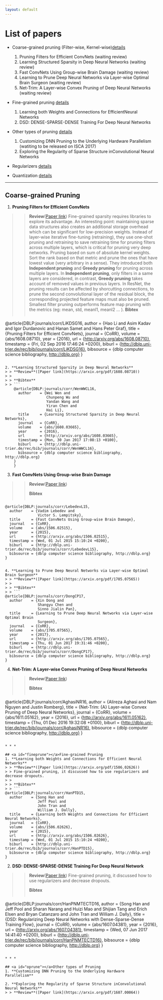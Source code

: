 ```yaml
---
layout: default
---
```


# [](#list) List of papers
  * Coarse-grained pruning (Filter-wise, Kernel-wise)[details](#coarseprune)
    1. Pruning Filters for Efficient ConvNets (waiting review)
    2. Learning Structured Sparsity in Deep Neural Networks (waiting review)
    3. Fast ConvNets Using Group-wise Brain Damage (waiting review)
    4. Learning to Prune Deep Neural Networks via Layer-wise Optimal Brain Surgeon (waiting review)
    5. Net-Trim: A Layer-wise Convex Pruning of Deep Neural Networks (waiting review)

  * Fine-grained pruning [details](#fineprune)
    1. Learning both Weights and Connections for EfficientNeural Networks
    2. DSD:  DENSE-SPARSE-DENSE Training For Deep Neural Networks

  * Other types of pruning [details](#oprune)
    1. Customizing DNN Pruning to the Underlying Hardware
Parallelism (watiting to be released on ISCA 2017)
    2. Exploring the Regularity of Sparse Structure inConvolutional Neural Networks

  * Regularizers [details](#reg)

  * Quantization [details](#quan)

* * *

## <a id="coarseprune"></a>Coarse-grained Pruning
1. **Pruning Filters for Efficient ConvNets**
> > **Review**([Paper link](https://arxiv.org/pdf/1608.08710))
> > Fine-grained sparsity requires libraries to explore its advantage. An interesting point: maintaining sparse data structures also creates an additional storage overhead which can be significant for low-precision weights.
> > Instead of layer-wise iterative fine-tuning (retraining), they use one-shot pruning and retraining to save retraining time for pruning filters across multiple layers, which is critical for pruning very deep networks.
> > Pruning based on sum of absolute kernel weights. Sort the rank based on that metric and prune the ones that have lowest value (very arbitrary in a sense). They introduced both **Independent pruning** and **Greedy pruning** for pruning across multiple layers. In **Independent pruning**, only filters in a same layers are considered, in contrast, **Greedy pruning** takes account of removed values in previous layers.
> > In ResNet, the pruning results can be affected by shorcutting connections, to prune the second convolutional layer of the residual block, the corresponding projected feature maps must also be pruned.
> > Smallest filter pruning outperforms feature map pruning with the metrics (eg: mean, std, meanl1, meanl2  ... ).
> > **Bibtex**
> > ```
@article{DBLP:journals/corr/LiKDSG16,
  author    = {Hao Li and
               Asim Kadav and
               Igor Durdanovic and
               Hanan Samet and
               Hans Peter Graf},
  title     = {Pruning Filters for Efficient ConvNets},
  journal   = {CoRR},
  volume    = {abs/1608.08710},
  year      = {2016},
  url       = {http://arxiv.org/abs/1608.08710},
  timestamp = {Fri, 02 Sep 2016 17:46:24 +0200},
  biburl    = {http://dblp.uni-trier.de/rec/bib/journals/corr/LiKDSG16},
  bibsource = {dblp computer science bibliography, http://dblp.org}
}
```

2. **Learning Structured Sparsity in Deep Neural Networks**
> > **Review**([Paper link](https://arxiv.org/pdf/1608.08710))
> >
> > **Bibtex**
> > ```
    @article{DBLP:journals/corr/WenWWCL16,
      author    = {Wei Wen and
                   Chunpeng Wu and
                   Yandan Wang and
                   Yiran Chen and
                   Hai Li},
      title     = {Learning Structured Sparsity in Deep Neural Networks},
      journal   = {CoRR},
      volume    = {abs/1608.03665},
      year      = {2016},
      url       = {http://arxiv.org/abs/1608.03665},
      timestamp = {Mon, 30 Jan 2017 17:08:13 +0100},
      biburl    = {http://dblp.uni-trier.de/rec/bib/journals/corr/WenWWCL16},
      bibsource = {dblp computer science bibliography, http://dblp.org}
    }
    }
```

3. **Fast ConvNets Using Group-wise Brain Damage**
> > **Review**([Paper link](https://arxiv.org/pdf/1506.02515))
> >
> > **Bibtex**
> > ```
    @article{DBLP:journals/corr/LebedevL15,
      author    = {Vadim Lebedev and
                   Victor S. Lempitsky},
      title     = {Fast ConvNets Using Group-wise Brain Damage},
      journal   = {CoRR},
      volume    = {abs/1506.02515},
      year      = {2015},
      url       = {http://arxiv.org/abs/1506.02515},
      timestamp = {Wed, 01 Jul 2015 15:10:24 +0200},
      biburl    = {http://dblp.uni-trier.de/rec/bib/journals/corr/LebedevL15},
      bibsource = {dblp computer science bibliography, http://dblp.org}
    }
```

4. **Learning to Prune Deep Neural Networks via Layer-wise Optimal Brain Surgeon**
> > **Review**([Paper link](https://arxiv.org/pdf/1705.07565))
> >
> > **Bibtex**
> > ```
@article{DBLP:journals/corr/DongCP17,
  author    = {Xin Dong and
               Shangyu Chen and
               Sinno Jialin Pan},
  title     = {Learning to Prune Deep Neural Networks via Layer-wise Optimal Brain
               Surgeon},
  journal   = {CoRR},
  volume    = {abs/1705.07565},
  year      = {2017},
  url       = {http://arxiv.org/abs/1705.07565},
  timestamp = {Thu, 01 Jun 2017 19:31:46 +0200},
  biburl    = {http://dblp.uni-trier.de/rec/bib/journals/corr/DongCP17},
  bibsource = {dblp computer science bibliography, http://dblp.org}
}
```

4. **Net-Trim: A Layer-wise Convex Pruning of Deep Neural Networks**
> > **Review**([Paper link](https://arxiv.org/pdf/1611.05162))
> >
> > **Bibtex**
> > ```
@article{DBLP:journals/corr/AghasiNR16,
  author    = {Alireza Aghasi and
               Nam Nguyen and
               Justin Romberg},
  title     = {Net-Trim: {A} Layer-wise Convex Pruning of Deep Neural Networks},
  journal   = {CoRR},
  volume    = {abs/1611.05162},
  year      = {2016},
  url       = {http://arxiv.org/abs/1611.05162},
  timestamp = {Thu, 01 Dec 2016 19:32:08 +0100},
  biburl    = {http://dblp.uni-trier.de/rec/bib/journals/corr/AghasiNR16},
  bibsource = {dblp computer science bibliography, http://dblp.org}
}
```

* * *

## <a id="fineprune"></a>Fine-grained Pruning
1. **Learning both Weights and Connections for Efficient Neural Networks**
> > **Review**([Paper link](https://arxiv.org/pdf/1506.02626))
> > Fine-grained pruning, it discussed how to use regularizers and decrease dropouts.
> >
> > **Bibtex**
> > ```
@article{DBLP:journals/corr/HanPTD15,
  author    = {Song Han and
               Jeff Pool and
               John Tran and
               William J. Dally},
  title     = {Learning both Weights and Connections for Efficient Neural Networks},
  journal   = {CoRR},
  volume    = {abs/1506.02626},
  year      = {2015},
  url       = {http://arxiv.org/abs/1506.02626},
  timestamp = {Wed, 01 Jul 2015 15:10:24 +0200},
  biburl    = {http://dblp.uni-trier.de/rec/bib/journals/corr/HanPTD15},
  bibsource = {dblp computer science bibliography, http://dblp.org}
}
```
2. **DSD:  DENSE-SPARSE-DENSE Training For Deep Neural Network**
> > **Review**([Paper link](https://arxiv.org/pdf/1607.04381.pdf))
> > Fine-grained pruning, it discussed how to use regularizers and decrease dropouts.
> >
> > **Bibtex**
> > ```
@article{DBLP:journals/corr/HanPNMTECTD16,
  author    = {Song Han and
               Jeff Pool and
               Sharan Narang and
               Huizi Mao and
               Shijian Tang and
               Erich Elsen and
               Bryan Catanzaro and
               John Tran and
               William J. Dally},
  title     = {DSD: Regularizing Deep Neural Networks with Dense-Sparse-Dense Training
               Flow},
  journal   = {CoRR},
  volume    = {abs/1607.04381},
  year      = {2016},
  url       = {http://arxiv.org/abs/1607.04381},
  timestamp = {Wed, 07 Jun 2017 14:41:40 +0200},
  biburl    = {http://dblp.uni-trier.de/rec/bib/journals/corr/HanPNMTECTD16},
  bibsource = {dblp computer science bibliography, http://dblp.org}
}
```

* * *

## <a id="oprune"></a>Other types of Pruning
1. **Customizing DNN Pruning to the Underlying Hardware
Parallelism**

2. **Exploring the Regularity of Sparse Structure inConvolutional Neural Networks**
> > **Review**([Paper link](https://arxiv.org/pdf/1607.00064))
